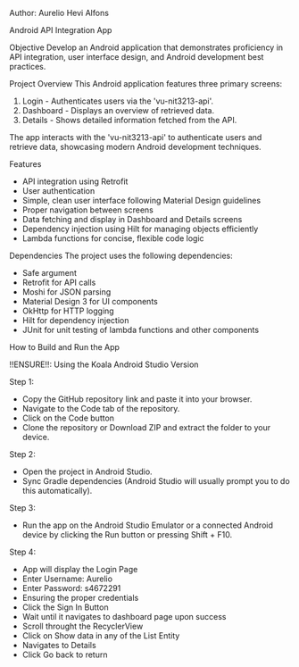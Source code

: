 Author: Aurelio Hevi Alfons

Android API Integration App

Objective
Develop an Android application that demonstrates proficiency in API integration, user interface design, and Android development best practices.

Project Overview
This Android application features three primary screens:
1. Login - Authenticates users via the 'vu-nit3213-api'.
2. Dashboard - Displays an overview of retrieved data.
3. Details - Shows detailed information fetched from the API.

The app interacts with the 'vu-nit3213-api' to authenticate users and retrieve data, showcasing modern Android development techniques.

Features
- API integration using Retrofit
- User authentication
- Simple, clean user interface following Material Design guidelines
- Proper navigation between screens
- Data fetching and display in Dashboard and Details screens
- Dependency injection using Hilt for managing objects efficiently
- Lambda functions for concise, flexible code logic

Dependencies
The project uses the following dependencies:
- Safe argument
- Retrofit for API calls
- Moshi for JSON parsing
- Material Design 3 for UI components
- OkHttp for HTTP logging
- Hilt for dependency injection
- JUnit for unit testing of lambda functions and other components

How to Build and Run the App

!!ENSURE!!: Using the Koala Android Studio Version

Step 1:
- Copy the GitHub repository link and paste it into your browser.
- Navigate to the Code tab of the repository.
- Click on the Code button
- Clone the repository or Download ZIP and extract the folder to your device.

Step 2:
- Open the project in Android Studio.
- Sync Gradle dependencies (Android Studio will usually prompt you to do this automatically).

Step 3:
- Run the app on the Android Studio Emulator or a connected Android device by clicking the Run button or pressing Shift + F10.

Step 4:
- App will display the Login Page
- Enter Username: Aurelio
- Enter Password: s4672291
- Ensuring the proper credentials
- Click the Sign In Button
- Wait until it navigates to dashboard page upon success
- Scroll throught the RecyclerView
- Click on Show data in any of the List Entity
- Navigates to Details
- Click Go back to return
